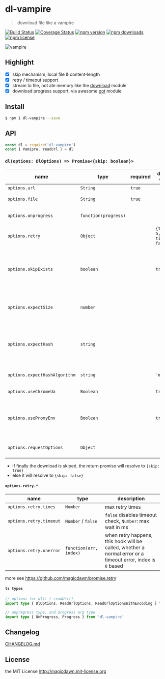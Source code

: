 # dl-vampire

> download file like a vampire

[![Build Status](https://img.shields.io/travis/magicdawn/dl-vampire.svg?style=flat-square)](https://travis-ci.org/magicdawn/dl-vampire)
[![Coverage Status](https://img.shields.io/codecov/c/github/magicdawn/dl-vampire.svg?style=flat-square)](https://codecov.io/gh/magicdawn/dl-vampire)
[![npm version](https://img.shields.io/npm/v/dl-vampire.svg?style=flat-square)](https://www.npmjs.com/package/dl-vampire)
[![npm downloads](https://img.shields.io/npm/dm/dl-vampire.svg?style=flat-square)](https://www.npmjs.com/package/dl-vampire)
[![npm license](https://img.shields.io/npm/l/dl-vampire.svg?style=flat-square)](http://magicdawn.mit-license.org)

![vampire](https://cdn.jsdelivr.net/gh/magicdawn/dl-vampire/vampire.jpeg)

## Highlight

- [x] skip mechanism, local file & content-length
- [x] retry / timeout support
- [x] stream to file, not ate memory like the [download](https://github.com/kevva/download/issues?utf8=%E2%9C%93&q=memory+) module
- [x] download progress support, via awesome [got](https://github.com/sindresorhus/got) module

## Install

```sh
$ npm i dl-vampire --save
```

## API

```js
const dl = require('dl-vampire')
const { Vamipre, readUrl } = dl
```

### `dl(options: DlOptions) => Promise<{skip: boolean}>`

| name                          | type                 | required | default value                | description                                                                                                           |
| ----------------------------- | -------------------- | -------- | ---------------------------- | --------------------------------------------------------------------------------------------------------------------- |
| `options.url`                 | `String`             | `true`   |                              | the download url                                                                                                      |
| `options.file`                | `String`             | `true`   |                              | the local target file path                                                                                            |
| `options.onprogress`          | `function(progress)` |          |                              | [got `downloadProgress` event listener](https://github.com/sindresorhus/got#ondownloadprogress-progress)              |
| `options.retry`               | `Object`             |          | `{times: 5, timeout: false}` | retry options, will pass to [promise.retry](https://github.com/magicdawn/promise.retry#pretry)                        |
| `options.skipExists`          | `boolean`            |          | `true`                       | if local file already exists _AND_ file stat size match response `content-length` size, the download will be skiped   |
| `options.expectSize`          | `number`             |          |                              | validate local file `stat.size === expectSize`, if check pass the download will be skiped                             |
| `options.expectHash`          | `string`             |          |                              | validate local file `file.hash === expectHash`, using `expectHashAlgorithm` if check pass the download will be skiped |
| `options.expectHashAlgorithm` | `string`             |          | `'md5'`                      | the expect hash algorithm, default `md5`                                                                              |
| `options.useChromeUa`         | `Boolean`            |          | `true`                       | use `user-agent` of the Chrome Browser                                                                                |
| `options.useProxyEnv`         | `Boolean`            |          | `true`                       | use `proxy-agent` module, will use `http_proxy` / `https_proxy` / `all_proxy` env variable                            |
| `options.requestOptions`      | `Object`             |          |                              | custom request options, see [request options](https://github.com/request/request#requestoptions-callback)             |

- if finally the download is skiped, the return promise will resolve to `{skip: true}`
- else it will resolve to `{skip: false}`

#### `options.retry.*`

| name                    | type                   | description                                                                                                 |
| ----------------------- | ---------------------- | ----------------------------------------------------------------------------------------------------------- |
| `options.retry.times`   | `Number`               | max retry times                                                                                             |
| `options.retry.timeout` | `Number` / `false`     | `false` disables timeout check, `Number`: max wait in ms                                                    |
| `options.retry.onerror` | `function(err, index)` | when retry happens, this hook will be called, whether a normal error or a timeout error, index is `0` based |

more see https://github.com/magicdawn/promise.retry

#### `ts types`

```ts
// options for dl() / readUrl()
import type { DlOptions, ReadUrlOptions, ReadUrlOptionsWithEncoding } from 'dl-vampire'

// onpregress type, and progress arg type
import type { OnProgress, Progress } from 'dl-vampire'
```

## Changelog

[CHANGELOG.md](CHANGELOG.md)

## License

the MIT License http://magicdawn.mit-license.org
